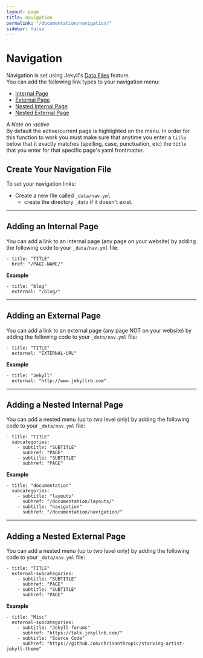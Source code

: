 ```yaml
---
layout: page
title: navigation
permalink: "/documentation/navigation/"
sidebar: false
---   
```

# Navigation
Navigation is set using Jekyll's [Data Files](https://jekyllrb.com/docs/datafiles/) feature.     
You can add the following link types to your navigation menu:
- [Internal Page](#adding-an-internal-page)
- [External Page](#adding-an-external-page)
- [Nested Internal Page](#adding-a-nested-internal-page)
- [Nested External Page](#adding-a-nested-external-page)

_A Note on :active_    
By default the active/current page is highlighted on the menu. In order for this function to work you must make sure that anytime you enter a `title` below that it exactly matches (spelling, case, punctuation, etc) the `title` that you enter for that specific page's yaml frontmatter.

## Create Your Navigation File
To set your navigation links:
- Create a new file called `_data/nav.yml`
  - create the directory `_data` if it doesn't exist.

---------
## Adding an Internal Page
You can add a link to an internal page (any page on your website) by adding the following code to your `_data/nav.yml` file:
```
- title: "TITLE"
  href: "/PAGE-NAME/"
```

**Example**
```
- title: "blog"
  external: "/blog/"
```

---------
## Adding an External Page
You can add a link to an external page (any page NOT on your website) by adding the following code to your `_data/nav.yml` file:
```
- title: "TITLE"
  external: "EXTERNAL-URL"
```

**Example**
```
- title: "Jekyll"
  external: "http://www.jekyllrb.com"
```

---------
## Adding a Nested Internal Page
You can add a nested menu (up to two level only) by adding the following code to your `_data/nav.yml` file:

```
- title: "TITLE"
  subcategories:
    - subtitle: "SUBTITLE"
      subhref: "PAGE"
    - subtitle: "SUBTITLE"
      subhref: "PAGE"
```

**Example**
```
- title: "documentation"
  subcategories:
    - subtitle: "layouts"
      subhref: "/documentation/layouts/"
    - subtitle: "navigation"
      subhref: "/documentation/navigation/"
```

---------
## Adding a Nested External Page
You can add a nested menu (up to two level only) by adding the following code to your `_data/nav.yml` file:
```
- title: "TITLE"
  external-subcategories:
    - subtitle: "SUBTITLE"
      subhref: "PAGE"
    - subtitle: "SUBTITLE"
      subhref: "PAGE"
```

**Example**
```
- title: "Misc"
  external-subcategories:
    - subtitle: "Jekyll forums"
      subhref: "https://talk.jekyllrb.com/"
    - subtitle: "Source Code"
      subhref: "https://github.com/chrisanthropic/starving-artist-jekyll-theme"
```
